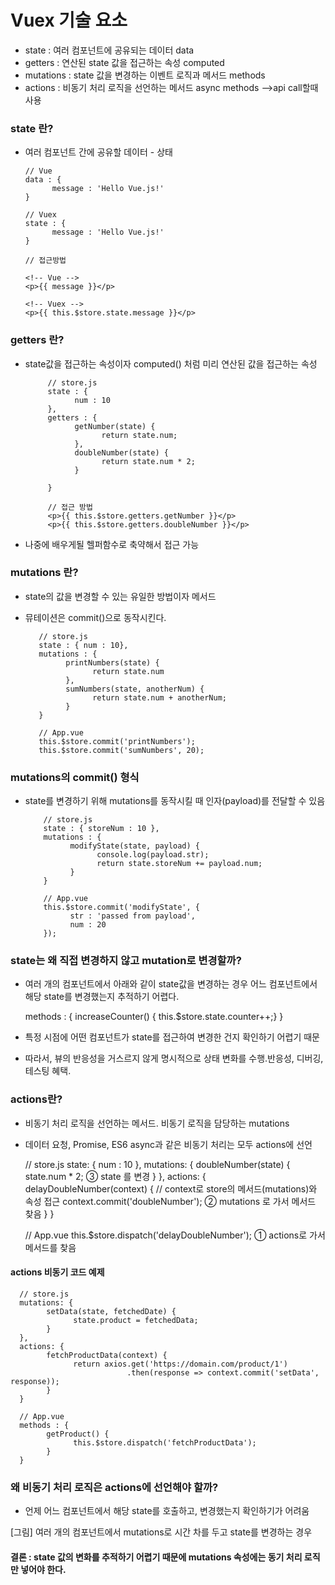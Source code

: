 # Vuex 기술 요소

- state : 여러 컴포넌트에 공유되는 데이터 data  
- getters : 연산된 state 값을 접근하는 속성 computed  
- mutations : state 값을 변경하는 이벤트 로직과 메서드 methods  
- actions : 비동기 처리 로직을 선언하는 메서드 async methods -->api call할때 사용   


### state 란?

- 여러 컴포넌트 간에 공유할 데이터 - 상태  

      // Vue  
      data : {
            message : 'Hello Vue.js!'
      }
      
      // Vuex  
      state : {
            message : 'Hello Vue.js!'
      }
      
      // 접근방법
      
      <!-- Vue -->
      <p>{{ message }}</p>
      
      <!-- Vuex -->
      <p>{{ this.$store.state.message }}</p>
      
      
### getters 란?
 - state값을 접근하는 속성이자 computed() 처럼 미리 연산된 값을 접근하는 속성
 
            // store.js
            state : {
                  num : 10
            },
            getters : {
                  getNumber(state) {
                        return state.num;
                  },
                  doubleNumber(state) {
                        return state.num * 2;
                  }

            }

            // 접근 방법
            <p>{{ this.$store.getters.getNumber }}</p>
            <p>{{ this.$store.getters.doubleNumber }}</p>

      
- 나중에 배우게될 헬퍼함수로 축약해서 접근 가능  



### mutations 란?

 - state의 값을 변경할 수 있는 유일한 방법이자 메서드  
 - 뮤테이션은 commit()으로 동작시킨다.
 
          // store.js
          state : { num : 10},
          mutations : {
                printNumbers(state) {
                      return state.num
                },
                sumNumbers(state, anotherNum) {
                      return state.num + anotherNum;
                }
          }

          // App.vue
          this.$store.commit('printNumbers');
          this.$store.commit('sumNumbers', 20);

### mutations의 commit() 형식
 - state를 변경하기 위해 mutations를 동작시킬 때 인자(payload)를 전달할 수 있음  
 
           // store.js
           state : { storeNum : 10 },
           mutations : {
                 modifyState(state, payload) {
                       console.log(payload.str);
                       return state.storeNum += payload.num;
                 }
           }

           // App.vue
           this.$store.commit('modifyState', {
                 str : 'passed from payload',
                 num : 20
           });
           
     
 
### state는 왜 직접 변경하지 않고 mutation로 변경할까?
 - 여러 개의 컴포넌트에서 아래와 같이 state값을 변경하는 경우 어느 컴포넌트에서 해당 state를 변경했는지 추적하기 어렵다.
 
    methods : {
       increaseCounter() { this.$store.state.counter++;}
    }
    
 - 특정 시점에 어떤 컴포넌트가 state를 접근하여 변경한 건지 확인하기 어렵기 때문  
 - 따라서, 뷰의 반응성을 거스르지 않게 명시적으로 상태 변화를 수행.반응성, 디버깅, 테스팅 혜택.



### actions란?
 - 비동기 처리 로직을 선언하는 메서드. 비동기 로직을 담당하는 mutations  
 - 데이터 요청, Promise, ES6 async과 같은 비동기 처리는 모두 actions에 선언  
 
      // store.js
      state: {
            num : 10
      },
      mutations: {
            doubleNumber(state) {
                  state.num * 2;    ③ state 를 변경
            }
      },
      actions: {
            delayDoubleNumber(context) { // context로 store의 메서드(mutations)와 속성 접근
                  context.commit('doubleNumber'); ② mutations 로 가서 메서드 찾음
            }
      }
      
      // App.vue
      this.$store.dispatch('delayDoubleNumber'); ① actions로 가서 메서드를 찾음
      
      
      
      
  #### actions 비동기 코드 예제
  
      // store.js
      mutations: {
            setData(state, fetchedDate) {
                  state.product = fetchedData;
            }
      },
      actions: {
            fetchProductData(context) {
                  return axios.get('https://domain.com/product/1')
                              .then(response => context.commit('setData', response));
            }
      }
      
      // App.vue
      methods : {
            getProduct() {
                  this.$store.dispatch('fetchProductData');
            }
      }
      
      
  ### 왜 비동기 처리 로직은 actions에 선언해야  할까?
   - 언제 어느 컴포넌트에서 해당 state를 호출하고, 변경했는지 확인하기가 어려움  
   
   [그림] 여러 개의 컴포넌트에서 mutations로 시간 차를 두고 state를 변경하는 경우  
   #### 결론 : state 값의 변화를 추적하기 어렵기 때문에 mutations 속성에는 동기 처리 로직만 넣어야 한다.
      
